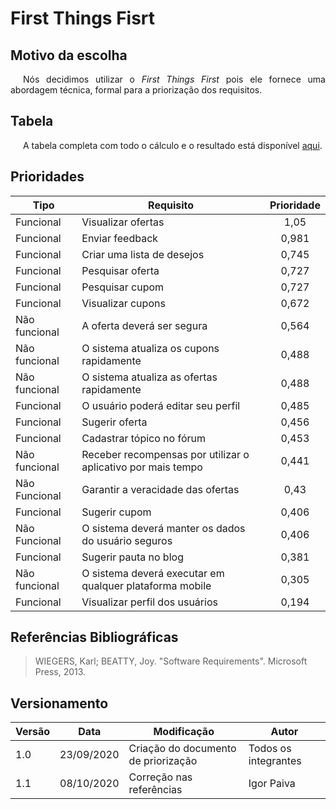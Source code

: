 # First Things Fisrt

## Motivo da escolha

<p style="text-indent: 20px; text-align: justify">
Nós decidimos utilizar o <i>First Things First</i> pois ele fornece uma abordagem técnica, formal para a priorização dos requisitos.
</p>

## Tabela

<p style="text-indent: 20px; text-align: justify">
A tabela completa com todo o cálculo e o resultado está disponível <a target="_blank" href="https://docs.google.com/spreadsheets/d/1I_-N19fhHXpSYmcGWe5faNtm-P9arDb9cVeXI_8iT34/edit?usp=sharing">aqui</a>.
</p>

## Prioridades

| Tipo | Requisito | Prioridade |
|--|--|:--:|
| Funcional | Visualizar ofertas |	1,05 |
| Funcional | Enviar feedback |	0,981 |
| Funcional | Criar uma lista de desejos |	0,745 |
| Funcional | Pesquisar oferta |	0,727 |
| Funcional | Pesquisar cupom |	0,727 |
| Funcional | Visualizar cupons |	0,672 |
| Não funcional | A oferta deverá ser segura |	0,564 |
| Não funcional | O sistema atualiza os cupons rapidamente |	0,488 |
| Não funcional | O sistema atualiza as ofertas rapidamente |	0,488 |
| Funcional | O usuário poderá editar seu perfil |	0,485 |
| Funcional | Sugerir oferta |	0,456 |
| Funcional | Cadastrar tópico no fórum |	0,453 |
| Não funcional | Receber recompensas por utilizar o aplicativo por mais tempo |	0,441 |
| Não Funcional | Garantir a veracidade das ofertas |	0,43 |
| Funcional | Sugerir cupom |	0,406 |
| Não Funcional | O sistema deverá manter os dados do usuário seguros |	0,406 |
| Funcional | Sugerir pauta no blog |	0,381 |
| Não funcional | O sistema deverá executar em qualquer plataforma mobile |	0,305 |
| Funcional | Visualizar perfil dos usuários |	0,194 |

## Referências Bibliográficas

>WIEGERS, Karl; BEATTY, Joy. "Software Requirements". Microsoft Press, 2013.

## Versionamento
| Versão | Data | Modificação | Autor |
|--|--|--|--|
| 1.0 | 23/09/2020 | Criação do documento de priorização | Todos os integrantes |
| 1.1 | 08/10/2020 | Correção nas referências | Igor Paiva |
